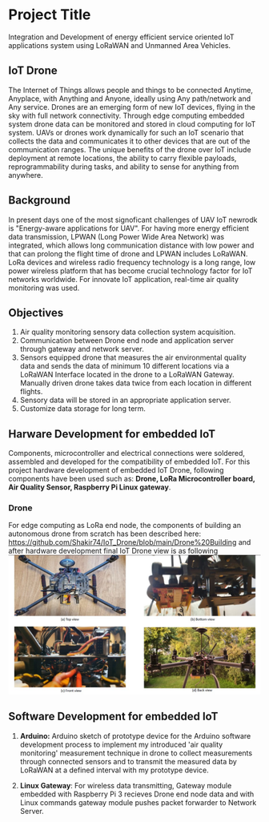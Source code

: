 # Project Title
Integration and Development of energy efficient service oriented IoT applications system using LoRaWAN and Unmanned Area Vehicles.

## IoT Drone
The Internet of Things allows people and things to be connected Anytime, Anyplace, with Anything and Anyone, ideally using Any path/network and Any service.
Drones are an emerging form of new IoT devices, flying in the sky with full network connectivity. 
Through edge computing embedded system drone data can be monitored and stored in cloud computing for IoT system. UAVs or drones work dynamically for such an IoT scenario that collects the data and communicates
it to other devices that are out of the communication ranges. The unique benefits of the drone over IoT include deployment at remote locations, the ability to carry flexible payloads,
reprogrammability during tasks, and ability to sense for anything from anywhere.

## Background
In present days one of the most signoficant challenges of UAV IoT newrodk is "Energy-aware applications for UAV". For having more energy efficient 
data transmission, LPWAN (Long Power Wide Area Network) was integrated, which allows long communication distance with low power and that can prolong the flight time of drone and LPWAN includes LoRaWAN. LoRa devices and wireless
radio frequency technology is a long range, low power wireless platform that has become crucial technology factor for IoT networks worldwide. For innovate IoT application, real-time air quality monitoring was used.

## Objectives
1. Air quality monitoring sensory data collection system acquisition.
2. Communication between Drone end node and application server through gateway and network server.
3. Sensors equipped drone that measures the air environmental quality data and sends the data of minimum 10 different locations via a LoRaWAN Interface located in the drone to a LoRaWAN Gateway. Manually driven drone takes data twice from each
location in different flights.
4. Sensory data will be stored in an appropriate application server.
5. Customize data storage for long term.

## Harware Development for embedded IoT
Components, microcontroller and electrical connections were soldered, assembled and developed for the compatibility of embedded IoT. For this project hardware development of embedded IoT Drone, following components have been used such as: **Drone, LoRa Microcontroller board, Air Quality Sensor, Raspberry Pi Linux gateway**.

### Drone
For edge computing as LoRa end node, the components of building an autonomous drone from scratch has been described here: https://github.com/Shakir74/IoT_Drone/blob/main/Drone%20Building
 and after hardware development final IoT Drone view is as following
![alt text](https://github.com/Shakir74/IoT_Drone/blob/main/drone%20view.jpg)

## Software Development for embedded IoT
1. **Arduino:** Arduino sketch of prototype device for the Arduino software development process to implement my introduced 'air quality monitoring' measurement technique in drone to collect measurements through connected sensors and to transmit the measured data by LoRaWAN at a defined interval with my prototype device. 

2. **Linux Gateway**: For wireless data transmitting, Gateway module embedded with Raspberry Pi 3 recieves Drone end node data and with Linux commands gateway module pushes packet forwarder to Network Server.
